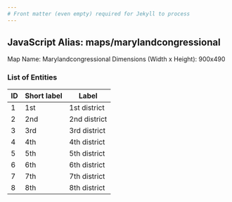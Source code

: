 ```yaml
---
# Front matter (even empty) required for Jekyll to process
---
```


## JavaScript Alias: maps/marylandcongressional

Map Name: Marylandcongressional
Dimensions (Width x Height): 900x490





### List of Entities

ID | Short label | Label
---|---|---|
1|1st|1st district
2|2nd|2nd district
3|3rd|3rd district
4|4th|4th district
5|5th|5th district
6|6th|6th district
7|7th|7th district
8|8th|8th district

